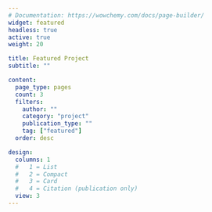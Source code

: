 ```yaml
---
# Documentation: https://wowchemy.com/docs/page-builder/
widget: featured
headless: true
active: true
weight: 20

title: Featured Project
subtitle: ""

content:
  page_type: pages
  count: 3
  filters:
    author: ""
    category: "project"
    publication_type: ""
    tag: ["featured"]
  order: desc

design:
  columns: 1
  #   1 = List
  #   2 = Compact
  #   3 = Card
  #   4 = Citation (publication only)
  view: 3
---
```


